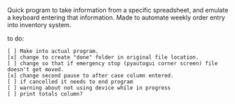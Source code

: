 Quick program to take information from a specific spreadsheet, and emulate a keyboard entering that information. Made to automate weekly order entry into inventory system.

to do:

    [ ] Make into actual program.
    [x] change to create "done" folder in original file location.
    [ ] change so that if emergency stop (pyautogui corner screen) file doesn't get moved.
    [x] change second pause to after case column entered.
    [ ] if cancelled it needs to end program
    [ ] warning about not using device while in progress
    [ ] print totals column?
    
